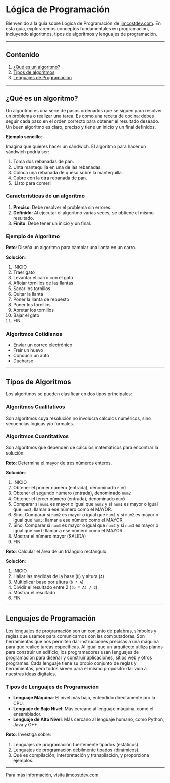 # Lógica de Programación

Bienvenido a la guía sobre Lógica de Programación de [jimcostdev.com](http://jimcostdev.com). En esta guía, exploraremos conceptos fundamentales en programación, incluyendo algoritmos, tipos de algoritmos y lenguajes de programación.

---

## Contenido

1. [¿Qué es un algoritmo?](#qué-es-un-algoritmo)
2. [Tipos de algoritmos](#tipos-de-algoritmos)
3. [Lenguajes de Programación](#lenguajes-de-programación)

---

## ¿Qué es un algoritmo?

Un algoritmo es una serie de pasos ordenados que se siguen para resolver un problema o realizar una tarea. Es como una receta de cocina: debes seguir cada paso en el orden correcto para obtener el resultado deseado. Un buen algoritmo es claro, preciso y tiene un inicio y un final definidos.

**Ejemplo sencillo**:

Imagina que quieres hacer un sándwich. El algoritmo para hacer un sándwich podría ser:

1. Toma dos rebanadas de pan.
2. Unta mantequilla en una de las rebanadas.
3. Coloca una rebanada de queso sobre la mantequilla.
4. Cubre con la otra rebanada de pan.
5. ¡Listo para comer!

### Características de un algoritmo

1. **Preciso**: Debe resolver el problema sin errores.
2. **Definido**: Al ejecutar el algoritmo varias veces, se obtiene el mismo resultado.
3. **Finito**: Debe tener un inicio y un final.

### Ejemplo de Algoritmo

**Reto**: Diseña un algoritmo para cambiar una llanta en un carro.

**Solución**:
1. INICIO
2. Traer gato
3. Levantar el carro con el gato
4. Aflojar tornillos de las llantas
5. Sacar los tornillos
6. Quitar la llanta
7. Poner la llanta de repuesto
8. Poner los tornillos
9. Apretar los tornillos
10. Bajar el gato
11. FIN

### Algoritmos Cotidianos

- Enviar un correo electrónico
- Freír un huevo
- Conducir un auto
- Ducharse

---

## Tipos de Algoritmos

Los algoritmos se pueden clasificar en dos tipos principales:

### Algoritmos Cualitativos

Son algoritmos cuya resolución no involucra cálculos numéricos, sino secuencias lógicas y/o formales.

### Algoritmos Cuantitativos

Son algoritmos que dependen de cálculos matemáticos para encontrar la solución.

**Reto**: Determina el mayor de tres números enteros.

**Solución**:
1. INICIO
2. Obtener el primer número (entrada), denominado `num1`
3. Obtener el segundo número (entrada), denominado `num2`
4. Obtener el tercer número (entrada), denominado `num3`
5. Comparar si `num1` es mayor o igual que `num2` y si `num1` es mayor o igual que `num3`; llamar a ese número como el MAYOR.
6. Sino, Comparar si `num2` es mayor o igual que `num1` y si `num2` es mayor o igual que `num3`; llamar a ese número como el MAYOR.
7. Sino, Comparar si `num3` es mayor o igual que `num2` y si `num3` es mayor o igual que `num1`; llamar a ese número como el MAYOR.
8. Mostrar el número mayor (SALIDA)
9. FIN

**Reto**: Calcular el área de un triángulo rectángulo.

**Solución**:
1. INICIO
2. Hallar las medidas de la base (`b`) y altura (`A`)
3. Multiplicar base por altura (`b * A`)
4. Dividir el resultado entre 2 (`(b * A) / 2`)
5. Mostrar el resultado
6. FIN

---

## Lenguajes de Programación

Los lenguajes de programación son un conjunto de palabras, símbolos y reglas que usamos para comunicarnos con las computadoras. Son herramientas que nos permiten dar instrucciones precisas a una máquina para que realice tareas específicas. Al igual que un arquitecto utiliza planos para construir un edificio, los programadores usan lenguajes de programación para diseñar y construir aplicaciones, sitios web y otros programas. Cada lenguaje tiene su propio conjunto de reglas y herramientas, pero todos sirven para el mismo propósito: dar vida a nuestras ideas digitales.

### Tipos de Lenguajes de Programación

- **Lenguaje Máquina**: El nivel más bajo, entendido directamente por la CPU.
- **Lenguaje de Bajo Nivel**: Más cercano al lenguaje máquina, como el ensamblador.
- **Lenguaje de Alto Nivel**: Más cercano al lenguaje humano, como Python, Java y C++.

**Reto**: Investiga sobre:

1. Lenguajes de programación fuertemente tipados (estáticos).
2. Lenguajes de programación débilmente tipados (dinámicos).
3. Qué es compilación, interpretación y transpilación, y proporciona ejemplos.

---

Para más información, visita [jimcostdev.com](http://jimcostdev.com).
